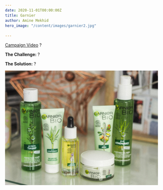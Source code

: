 ```yaml
---
date: 2020-11-01T00:00:00Z
title: Garnier
author: Amine Mekhid
hero_image: "/content/images/garnier2.jpg"

---
```

[Campaign Video](https://www.youtube.com/watch?v=0Ggn3tQliFE) ?

**The Challenge:** ?

**The Solution:** ?

![](/content/images/garnier.jpg)